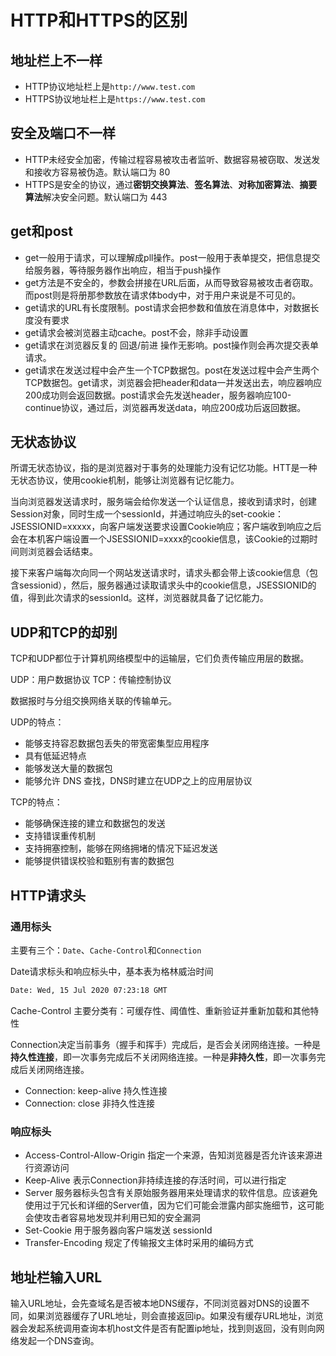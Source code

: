 # HTTP和HTTPS的区别

## 地址栏上不一样

- HTTP协议地址栏上是`http://www.test.com`
- HTTPS协议地址栏上是`https://www.test.com`


## 安全及端口不一样

- HTTP未经安全加密，传输过程容易被攻击者监听、数据容易被窃取、发送发和接收方容易被伪造。默认端口为 80
- HTTPS是安全的协议，通过**密钥交换算法**、**签名算法**、**对称加密算法**、**摘要算法**解决安全问题。默认端口为 443


## get和post

- get一般用于请求，可以理解成pll操作。post一般用于表单提交，把信息提交给服务器，等待服务器作出响应，相当于push操作
- get方法是不安全的，参数会拼接在URL后面，从而导致容易被攻击者窃取。而post则是将册那参数放在请求体body中，对于用户来说是不可见的。
- get请求的URL有长度限制。post请求会把参数和值放在消息体中，对数据长度没有要求
- get请求会被浏览器主动cache。post不会，除非手动设置
- get请求在浏览器反复的 回退/前进 操作无影响。post操作则会再次提交表单请求。
- get请求在发送过程中会产生一个TCP数据包。post在发送过程中会产生两个TCP数据包。get请求，浏览器会把header和data一并发送出去，响应器响应200成功则会返回数据。post请求会先发送header，服务器响应100-continue协议，通过后，浏览器再发送data，响应200成功后返回数据。


## 无状态协议

所谓无状态协议，指的是浏览器对于事务的处理能力没有记忆功能。HTT是一种无状态协议，使用cookie机制，能够让浏览器有记忆能力。

当向浏览器发送请求时，服务端会给你发送一个认证信息，接收到请求时，创建Session对象，同时生成一个sessionId，并通过响应头的set-cookie：JSESSIONID=xxxxx，向客户端发送要求设置Cookie响应；客户端收到响应之后会在本机客户端设置一个JSESSIONID=xxxx的cookie信息，该Cookie的过期时间则浏览器会话结束。

接下来客户端每次向同一个网站发送请求时，请求头都会带上该cookie信息（包含sessionid），然后，服务器通过读取请求头中的cookie信息，JSESSIONID的值，得到此次请求的sessionId。这样，浏览器就具备了记忆能力。


## UDP和TCP的却别

TCP和UDP都位于计算机网络模型中的运输层，它们负责传输应用层的数据。

UDP：用户数据协议
TCP：传输控制协议

数据报时与分组交换网络关联的传输单元。

UDP的特点：

- 能够支持容忍数据包丢失的带宽密集型应用程序
- 具有低延迟特点
- 能够发送大量的数据包
- 能够允许 DNS 查找，DNS时建立在UDP之上的应用层协议


TCP的特点：

- 能够确保连接的建立和数据包的发送
- 支持错误重传机制
- 支持拥塞控制，能够在网络拥堵的情况下延迟发送
- 能够提供错误校验和甄别有害的数据包


## HTTP请求头

### 通用标头

主要有三个：`Date`、`Cache-Control`和`Connection`

Date请求标头和响应标头中，基本表为格林威治时间

```html
Date: Wed, 15 Jul 2020 07:23:18 GMT
```

Cache-Control 主要分类有：可缓存性、阈值性、重新验证并重新加载和其他特性

Connection决定当前事务（握手和挥手）完成后，是否会关闭网络连接。一种是**持久性连接**，即一次事务完成后不关闭网络连接。一种是**非持久性**，即一次事务完成后关闭网络连接。

- Connection: keep-alive 持久性连接
- Connection: close 非持久性连接

### 响应标头

- Access-Control-Allow-Origin 指定一个来源，告知浏览器是否允许该来源进行资源访问
- Keep-Alive 表示Connection非持续连接的存活时间，可以进行指定
- Server 服务器标头包含有关原始服务器用来处理请求的软件信息。应该避免使用过于冗长和详细的Server值，因为它们可能会泄露内部实施细节，这可能会使攻击者容易地发现并利用已知的安全漏洞
- Set-Cookie 用于服务器向客户端发送 sessionId
- Transfer-Encoding 规定了传输报文主体时采用的编码方式


## 地址栏输入URL

输入URL地址，会先查域名是否被本地DNS缓存，不同浏览器对DNS的设置不同，如果浏览器缓存了URL地址，则会直接返回ip。如果没有缓存URL地址，浏览器会发起系统调用查询本机host文件是否有配置ip地址，找到则返回，没有则向网络发起一个DNS查询。